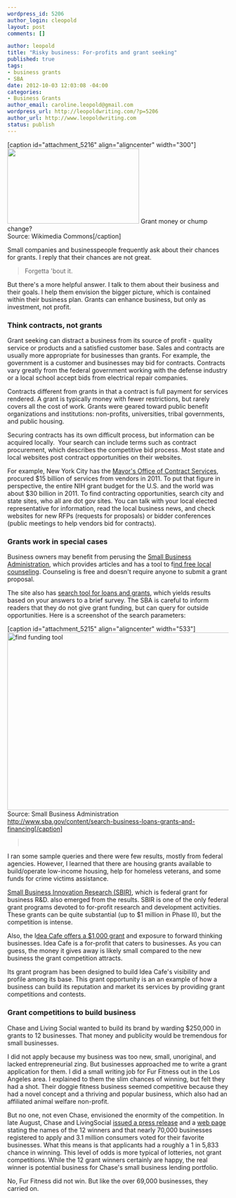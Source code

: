 ```yaml
--- 
wordpress_id: 5206
author_login: cleopold
layout: post
comments: []

author: leopold
title: "Risky business: For-profits and grant seeking"
published: true
tags: 
- business grants
- SBA
date: 2012-10-03 12:03:08 -04:00
categories: 
- Business Grants
author_email: caroline.leopold@gmail.com
wordpress_url: http://leopoldwriting.com/?p=5206
author_url: http://www.leopoldwriting.com
status: publish
---
```

[caption id="attachment_5216" align="aligncenter" width="300"]<a href="http://leopoldwriting.com/wp-content/uploads/2012/10/500px-ThreeCoins.png"><img class="size-medium wp-image-5216" title="ThreeCoins" src="http://leopoldwriting.com/wp-content/uploads/2012/10/500px-ThreeCoins-300x171.png" alt="" width="300" height="171" /></a> Grant money or chump change?<br />Source: Wikimedia Commons[/caption]

Small companies and businesspeople frequently ask about their chances for grants. I reply that their chances are not great.
<blockquote>Forgetta 'bout it.</blockquote>
But there's a more helpful answer. I talk to them about their business and their goals. I help them envision the bigger picture, which is contained within their business plan. Grants can enhance business, but only as investment, not profit.
<h3>Think contracts, not grants</h3>
Grant seeking can distract a business from its source of profit - quality service or products and a satisfied customer base. Sales and contracts are usually more appropriate for businesses than grants. For example, the government is a customer and businesses may bid for contracts. Contracts vary greatly from the federal government working with the defense industry or a local school accept bids from electrical repair companies.

Contracts different from grants in that a contract is full payment for services rendered. A grant is typically money with fewer restrictions, but rarely covers all the cost of work. Grants were geared toward public benefit organizations and institutions: non-profits, universities, tribal governments, and public housing.

Securing contracts has its own difficult process, but information can be acquired locally.  Your search can include terms such as contract procurement, which describes the competitive bid process. Most state and local websites post contract opportunities on their websites.

For example, New York City has the <a title="mocs" href="http://www.nyc.gov/html/mocs/html/home/home.shtml" target="_blank">Mayor's Office of Contract Services</a>, procured $15 billion of services from vendors in 2011. To put that figure in perspective, the entire NIH grant budget for the U.S. and the world was about $30 billion in 2011. To find contracting opportunities, search city and state sites, who all are dot gov sites. You can talk with your local elected representative for information, read the local business news, and check websites for new RFPs (requests for proposals) or bidder conferences (public meetings to help vendors bid for contracts).
<h3>Grants work in special cases</h3>
Business owners may benefit from perusing the <a title="sba" href="http://www.sba.gov/" target="_blank">Small Business Administration</a>, which provides articles and has a tool to f<a title="counseling finder sba" href="http://www.sba.gov/local-assistance?ms=nid13710">ind free local counseling</a>. Counseling is free and doesn't require anyone to submit a grant proposal.

The site also has <a title="loans and grants search tool" href="http://www.sba.gov/content/search-business-loans-grants-and-financing" target="_blank">search tool for loans and grants</a>, which yields results based on your answers to a brief survey. The SBA is careful to inform readers that they do not give grant funding, but can query for outside opportunities. Here is a screenshot of the search parameters:

[caption id="attachment_5215" align="aligncenter" width="533"]<a href="Source: Small Business Administration&lt;br /&gt;http://www.sba.gov/content/search-business-loans-grants-and-financing"><img class="size-full wp-image-5215 " title="SBA's Financing Finder Tool" src="http://leopoldwriting.com/wp-content/uploads/2012/10/Screen-shot-2012-10-03-at-11.00.31-AM.png" alt="find funding tool" width="533" height="404" /></a> Source: Small Business Administration<br />http://www.sba.gov/content/search-business-loans-grants-and-financing[/caption]
<blockquote>&nbsp;</blockquote>
I ran some sample queries and there were few results, mostly from federal agencies. However, I learned that there are housing grants available to build/operate low-income housing, help for homeless veterans, and some funds for crime victims assistance.

<a title="sbir" href="http://leopoldwriting.com/small-business-innovation-research-sbir-explained/" target="_blank">Small Business Innovation Research (SBIR)</a>, which is federal grant for business R&amp;D. also emerged from the results. SBIR is one of the only federal grant programs devoted to for-profit research and development activities. These grants can be quite substantial (up to $1 million in Phase II), but the competition is intense.

Also, the I<a title="idea cafe" href="http://www.businessownersideacafe.com/small_business_grants/index.php" target="_blank">dea Cafe offers a $1,000 grant</a> and exposure to forward thinking businesses. Idea Cafe is a for-profit that caters to businesses. As you can guess, the money it gives away is likely small compared to the new business the grant competition attracts.

Its grant program has been designed to build Idea Cafe's visibility and profile among its base. This grant opportunity is an an example of how a business can build its reputation and market its services by providing grant competitions and contests.
<h3>Grant competitions to build business</h3>
Chase and Living Social wanted to build its brand by warding $250,000 in grants to 12 businesses. That money and publicity would be tremendous for small businesses.

I did not apply because my business was too new, small, unoriginal, and lacked entrepreneurial zing. But businesses approached me to write a grant application for them. I did a small writing job for Fur Fitness out in the Los Angeles area. I explained to them the slim chances of winning, but felt they had a shot. Their doggie fitness business seemed competitive because they had a novel concept and a thriving and popular business, which also had an affiliated animal welfare non-profit.

But no one, not even Chase, envisioned the enormity of the competition. In late August, Chase and LivingSocial <a title="chase results" href="http://www.businesswire.com/news/home/20120821005331/en/Chase-LivingSocial-Award-12-Small-Businesses-250000" target="_blank">issued a press release</a> and a <a title="chase page" href="https://www.missionsmallbusiness.com/" target="_blank">web page</a> stating the names of the 12 winners and that nearly 70,000 businesses registered to apply and 3.1 million consumers voted for their favorite businesses. What this means is that applicants had a roughly a 1 in 5,833 chance in winning. This level of odds is more typical of lotteries, not grant competitions. While the 12 grant winners certainly are happy, the real winner is potential business for Chase's small business lending portfolio.

No, Fur Fitness did not win. But like the over 69,000 businesses, they carried on.

&nbsp;
